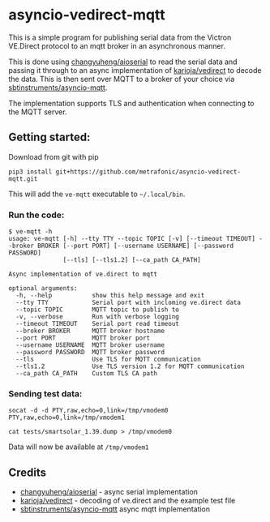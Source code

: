 # asyncio-vedirect-mqtt

This is a simple program for publishing serial data from the Victron VE.Direct protocol
to an mqtt broker in an asynchronous manner. 

This is done using [changyuheng/aioserial](https://github.com/changyuheng/aioserial) to read the serial data and passing it through 
to an async implementation of [karioja/vedirect](https://github.com/karioja/vedirect) to decode the data. This is then sent over MQTT to a 
broker of your choice via [sbtinstruments/asyncio-mqtt](https://github.com/sbtinstruments/asyncio-mqtt).

The implementation supports TLS and authentication when connecting to the MQTT server.

## Getting started:

Download from git with pip
```commandline
pip3 install git+https://github.com/metrafonic/asyncio-vedirect-mqtt.git
```
This will add the `ve-mqtt` executable to `~/.local/bin`.

### Run the code:
```text
$ ve-mqtt -h
usage: ve-mqtt [-h] --tty TTY --topic TOPIC [-v] [--timeout TIMEOUT] --broker BROKER [--port PORT] [--username USERNAME] [--password PASSWORD]
               [--tls] [--tls1.2] [--ca_path CA_PATH]

Async implementation of ve.direct to mqtt

optional arguments:
  -h, --help           show this help message and exit
  --tty TTY            Serial port with incloming ve.direct data
  --topic TOPIC        MQTT topic to publish to
  -v, --verbose        Run with verbose logging
  --timeout TIMEOUT    Serial port read timeout
  --broker BROKER      MQTT broker hostname
  --port PORT          MQTT broker port
  --username USERNAME  MQTT broker username
  --password PASSWORD  MQTT broker password
  --tls                Use TLS for MQTT communication
  --tls1.2             Use TLS version 1.2 for MQTT communication
  --ca_path CA_PATH    Custom TLS CA path

```

### Sending test data:
```commandline
socat -d -d PTY,raw,echo=0,link=/tmp/vmodem0 PTY,raw,echo=0,link=/tmp/vmodem1
```
```commandline
cat tests/smartsolar_1.39.dump > /tmp/vmodem0
```
Data will now be available at `/tmp/vmodem1`

## Credits
- [changyuheng/aioserial](https://github.com/changyuheng/aioserial) - async serial implementation
- [karioja/vedirect](https://github.com/karioja/vedirect) - decoding of ve.direct and the example test file
- [sbtinstruments/asyncio-mqtt](https://github.com/sbtinstruments/asyncio-mqtt) async mqtt implementation
